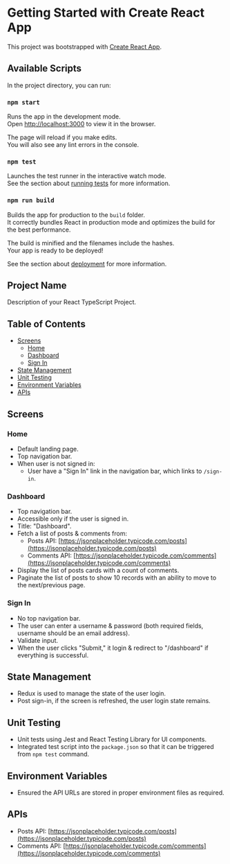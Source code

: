 # Getting Started with Create React App

This project was bootstrapped with [Create React App](https://github.com/facebook/create-react-app).

## Available Scripts

In the project directory, you can run:

### `npm start`

Runs the app in the development mode.\
Open [http://localhost:3000](http://localhost:3000) to view it in the browser.

The page will reload if you make edits.\
You will also see any lint errors in the console.

### `npm test`

Launches the test runner in the interactive watch mode.\
See the section about [running tests](https://facebook.github.io/create-react-app/docs/running-tests) for more information.

### `npm run build`

Builds the app for production to the `build` folder.\
It correctly bundles React in production mode and optimizes the build for the best performance.

The build is minified and the filenames include the hashes.\
Your app is ready to be deployed!

See the section about [deployment](https://facebook.github.io/create-react-app/docs/deployment) for more information.

## Project Name

Description of your React TypeScript Project.

## Table of Contents

- [Screens](#screens)
  - [Home](#home)
  - [Dashboard](#dashboard)
  - [Sign In](#sign-in)
- [State Management](#state-management)
- [Unit Testing](#unit-testing)
- [Environment Variables](#environment-variables)
- [APIs](#apis)

## Screens

### Home

- Default landing page.
- Top navigation bar.
- When user is not signed in:
  - User have a "Sign In" link in the navigation bar, which links to `/sign-in`.

### Dashboard

- Top navigation bar.
- Accessible only if the user is signed in.
- Title: "Dashboard".
- Fetch a list of posts & comments from:
  - Posts API: [https://jsonplaceholder.typicode.com/posts](https://jsonplaceholder.typicode.com/posts)
  - Comments API: [https://jsonplaceholder.typicode.com/comments](https://jsonplaceholder.typicode.com/comments)
- Display the list of posts cards with a count of comments.
- Paginate the list of posts to show 10 records with an ability to move to the next/previous page.

### Sign In

- No top navigation bar.
- The user can enter a username & password (both required fields, username should be an email address).
- Validate input.
- When the user clicks "Submit," it login & redirect to "/dashboard" if everything is successful.

## State Management

- Redux is used to manage the state of the user login.
- Post sign-in, if the screen is refreshed, the user login state remains.

## Unit Testing

- Unit tests using Jest and React Testing Library for UI components.
- Integrated test script into the `package.json` so that it can be triggered from `npm test` command.

## Environment Variables

- Ensured the API URLs are stored in proper environment files as required.

## APIs

- Posts API: [https://jsonplaceholder.typicode.com/posts](https://jsonplaceholder.typicode.com/posts)
- Comments API: [https://jsonplaceholder.typicode.com/comments](https://jsonplaceholder.typicode.com/comments)

